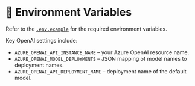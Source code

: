# 🔑 Environment Variables

Refer to the [`.env.example`](../src/.env.example) for the required environment variables.

Key OpenAI settings include:

- `AZURE_OPENAI_API_INSTANCE_NAME` – your Azure OpenAI resource name.
- `AZURE_OPENAI_MODEL_DEPLOYMENTS` – JSON mapping of model names to deployment names.
- `AZURE_OPENAI_API_DEPLOYMENT_NAME` – deployment name of the default model.
